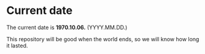 # Current date

The current date is **1970.10.06.** (YYYY.MM.DD.)

This repository will be good when the world ends, so we will know how long it lasted.